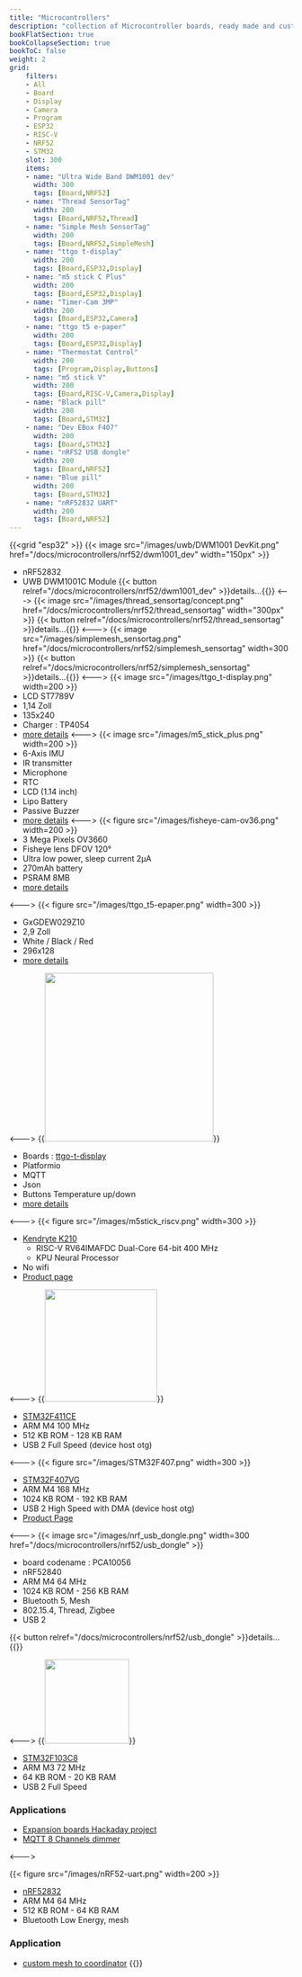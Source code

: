 ```yaml
---
title: "Microcontrollers"
description: "collection of Microcontroller boards, ready made and custom made for ESP32, nRF52, STM32,..."
bookFlatSection: true
bookCollapseSection: true
bookToC: false
weight: 2
grid:
    filters:
    - All
    - Board
    - Display
    - Camera
    - Program
    - ESP32
    - RISC-V
    - NRF52
    - STM32
    slot: 300
    items:
    - name: "Ultra Wide Band DWM1001 dev"
      width: 300
      tags: [Board,NRF52]
    - name: "Thread SensorTag"
      width: 200
      tags: [Board,NRF52,Thread]
    - name: "Simple Mesh SensorTag"
      width: 200
      tags: [Board,NRF52,SimpleMesh]
    - name: "ttgo t-display"
      width: 200
      tags: [Board,ESP32,Display]
    - name: "m5 stick C Plus"
      width: 200
      tags: [Board,ESP32,Display]
    - name: "Timer-Cam 3MP"
      width: 200
      tags: [Board,ESP32,Camera]
    - name: "ttgo t5 e-paper"
      width: 200
      tags: [Board,ESP32,Display]
    - name: "Thermostat Control"
      width: 200
      tags: [Program,Display,Buttons]
    - name: "m5 stick V"
      width: 200
      tags: [Board,RISC-V,Camera,Display]
    - name: "Black pill"
      width: 200
      tags: [Board,STM32]
    - name: "Dev EBox F407"
      width: 200
      tags: [Board,STM32]
    - name: "nRF52 USB dongle"
      width: 200
      tags: [Board,NRF52]
    - name: "Blue pill"
      width: 200
      tags: [Board,STM32]
    - name: "nRF52832 UART"
      width: 200
      tags: [Board,NRF52]
---
```

{{<grid "esp32" >}}
{{< image src="/images/uwb/DWM1001 DevKit.png" href="/docs/microcontrollers/nrf52/dwm1001_dev" width="150px" >}}
* nRF52832
* UWB DWM1001C Module
{{< button relref="/docs/microcontrollers/nrf52/dwm1001_dev" >}}details...{{</button>}}
<--->
{{< image src="/images/thread_sensortag/concept.png" href="/docs/microcontrollers/nrf52/thread_sensortag" width="300px" >}}
{{< button relref="/docs/microcontrollers/nrf52/thread_sensortag" >}}details...{{</button>}}
<--->
{{< image src="/images/simplemesh_sensortag.png" href="/docs/microcontrollers/nrf52/simplemesh_sensortag" width=300 >}}
{{< button relref="/docs/microcontrollers/nrf52/simplemesh_sensortag" >}}details...{{</button>}}
<--->
{{< image src="/images/ttgo_t-display.png" width=200 >}}
* LCD ST7789V
* 1,14 Zoll
* 135x240
* Charger : TP4054
* [more details](/docs/microcontrollers/esp32/ttgo-t-display)
<--->
{{< image src="/images/m5_stick_plus.png" width=200 >}}
* 6-Axis IMU
* IR transmitter
* Microphone
* RTC
* LCD (1.14 inch)
* Lipo Battery
* Passive Buzzer
* [more details](/docs/microcontrollers/esp32/m5stick-plus)
<--->
{{< figure src="/images/fisheye-cam-ov36.png" width=200 >}}
* 3 Mega Pixels OV3660
* Fisheye lens DFOV 120°
* Ultra low power, sleep current 2μA
* 270mAh battery
* PSRAM 8MB
* [more details](/docs/microcontrollers/esp32/fisheye-cam-ov36)

<--->
{{< figure src="/images/ttgo_t5-epaper.png" width=300 >}}
* GxGDEW029Z10
* 2,9 Zoll
* White / Black / Red
* 296x128
* [more details](/docs/microcontrollers/esp32/ttgo-t5-epaper)

<--->
{{<image src="/images/esp32/display-control-app-all-info.png" width=300 >}}
* Boards : [ttgo-t-display](/docs/microcontrollers/esp32/ttgo-t-display)
* Platformio
* MQTT
* Json
* Buttons Temperature up/down
* [more details](/docs/microcontrollers/esp32/ttgo-t-display/#thermostat-control)

<--->
{{< figure src="/images/m5stick_riscv.png" width=300 >}}
* [Kendryte K210](https://canaan.io/product/kendryteai)
    * RISC-V RV64IMAFDC Dual-Core 64-bit 400 MHz
    * KPU Neural Processor
* No wifi
* [Product page](https://m5stack.com/collections/m5-core/products/stickv)

<--->
{{<image src="/images/stm32_blackpill.png" height=200 >}}
* [STM32F411CE](https://www.st.com/en/microcontrollers-microprocessors/stm32f411ce.html)
* ARM M4 100 MHz
* 512 KB ROM - 128 KB RAM
* USB 2 Full Speed (device host otg)

<--->
{{< figure src="/images/STM32F407.png" width=300 >}}
* [STM32F407VG](https://www.st.com/en/microcontrollers-microprocessors/stm32f407vg.html)
* ARM M4 168 MHz
* 1024 KB ROM - 192 KB RAM
* USB 2 High Speed with DMA (device host otg)
* [Product Page](https://stm32-base.org/boards/STM32F407VGT6-STM32F4XX-M.html)

<--->
{{< image src="/images/nrf_usb_dongle.png" width=300 href="/docs/microcontrollers/nrf52/usb_dongle" >}}

* board codename : PCA10056
* nRF52840
* ARM M4 64 MHz
* 1024 KB ROM - 256 KB RAM
* Bluetooth 5, Mesh
* 802.15.4, Thread, Zigbee
* USB 2

{{< button relref="/docs/microcontrollers/nrf52/usb_dongle" >}}details...{{</button>}}

<--->
{{<image src="/images/stm32_bluepill.png" height=150 >}}
* [STM32F103C8](http://www.st.com/en/microcontrollers/stm32f103c8.html)
* ARM M3 72 MHz
* 64 KB ROM - 20 KB RAM
* USB 2 Full Speed

### Applications
* [Expansion boards Hackaday project](https://hackaday.io/project/21396-stm32-blue-pill-iot-expansion-boards)
* [MQTT 8 Channels dimmer](https://hackaday.io/project/28678-stm32-bluepill-x8-edison-bulbs-with-nrf-and-mqtt)

<--->


{{< figure src="/images/nRF52-uart.png" width=200 >}}
* [nRF52832](https://www.nordicsemi.com/Products/Low-power-short-range-wireless/nRF52832)
* ARM M4 64 MHz
* 512 KB ROM - 64 KB RAM
* Bluetooth Low Energy, mesh
### Application
* [custom mesh to coordinator](https://github.com/nRFMesh/nRF52_Mesh#04-uart-dongle)
{{</grid>}}
